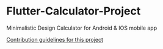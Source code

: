 # Flutter-Calculator-Project
Minimalistic Design Calculator for Android &amp; IOS mobile app

[Contribution guidelines for this project](images.png)
